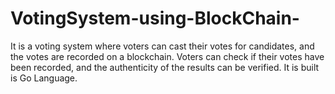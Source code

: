 # VotingSystem-using-BlockChain-
It is a voting system where voters can cast their votes for candidates, and the votes are recorded on a blockchain. Voters can check if their votes have been recorded, and the authenticity of the results can be verified. It is built is Go Language.
